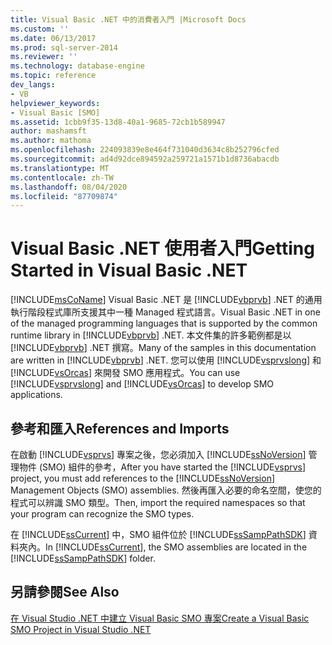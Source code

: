 ```yaml
---
title: Visual Basic .NET 中的消費者入門 |Microsoft Docs
ms.custom: ''
ms.date: 06/13/2017
ms.prod: sql-server-2014
ms.reviewer: ''
ms.technology: database-engine
ms.topic: reference
dev_langs:
- VB
helpviewer_keywords:
- Visual Basic [SMO]
ms.assetid: 1cbb9f35-13d8-40a1-9685-72cb1b589947
author: mashamsft
ms.author: mathoma
ms.openlocfilehash: 224093839e8e464f731040d3634c8b252796cfed
ms.sourcegitcommit: ad4d92dce894592a259721a1571b1d8736abacdb
ms.translationtype: MT
ms.contentlocale: zh-TW
ms.lasthandoff: 08/04/2020
ms.locfileid: "87709874"
---
```

# <a name="getting-started-in-visual-basic-net"></a><span data-ttu-id="96dd6-102">Visual Basic .NET 使用者入門</span><span class="sxs-lookup"><span data-stu-id="96dd6-102">Getting Started in Visual Basic .NET</span></span>
  [!INCLUDE[msCoName](../../includes/msconame-md.md)] <span data-ttu-id="96dd6-103">Visual Basic .NET 是 [!INCLUDE[vbprvb](../../includes/vbprvb-md.md)] .NET 的通用執行階段程式庫所支援其中一種 Managed 程式語言。</span><span class="sxs-lookup"><span data-stu-id="96dd6-103">Visual Basic .NET in one of the managed programming languages that is supported by the common runtime library in [!INCLUDE[vbprvb](../../includes/vbprvb-md.md)] .NET.</span></span> <span data-ttu-id="96dd6-104">本文件集的許多範例都是以 [!INCLUDE[vbprvb](../../includes/vbprvb-md.md)] .NET 撰寫。</span><span class="sxs-lookup"><span data-stu-id="96dd6-104">Many of the samples in this documentation are written in [!INCLUDE[vbprvb](../../includes/vbprvb-md.md)] .NET.</span></span> <span data-ttu-id="96dd6-105">您可以使用 [!INCLUDE[vsprvslong](../../includes/vsprvslong-md.md)] 和 [!INCLUDE[vsOrcas](../../includes/vsorcas-md.md)] 來開發 SMO 應用程式。</span><span class="sxs-lookup"><span data-stu-id="96dd6-105">You can use [!INCLUDE[vsprvslong](../../includes/vsprvslong-md.md)] and [!INCLUDE[vsOrcas](../../includes/vsorcas-md.md)] to develop SMO applications.</span></span>  
  
## <a name="references-and-imports"></a><span data-ttu-id="96dd6-106">參考和匯入</span><span class="sxs-lookup"><span data-stu-id="96dd6-106">References and Imports</span></span>  
 <span data-ttu-id="96dd6-107">在啟動 [!INCLUDE[vsprvs](../../includes/vsprvs-md.md)] 專案之後，您必須加入 [!INCLUDE[ssNoVersion](../../includes/ssnoversion-md.md)] 管理物件 (SMO) 組件的參考，</span><span class="sxs-lookup"><span data-stu-id="96dd6-107">After you have started the [!INCLUDE[vsprvs](../../includes/vsprvs-md.md)] project, you must add references to the [!INCLUDE[ssNoVersion](../../includes/ssnoversion-md.md)] Management Objects (SMO) assemblies.</span></span> <span data-ttu-id="96dd6-108">然後再匯入必要的命名空間，使您的程式可以辨識 SMO 類型。</span><span class="sxs-lookup"><span data-stu-id="96dd6-108">Then, import the required namespaces so that your program can recognize the SMO types.</span></span>  
  
 <span data-ttu-id="96dd6-109">在 [!INCLUDE[ssCurrent](../../includes/sscurrent-md.md)] 中，SMO 組件位於 [!INCLUDE[ssSampPathSDK](../../includes/sssamppathsdk-md.md)] 資料夾內。</span><span class="sxs-lookup"><span data-stu-id="96dd6-109">In [!INCLUDE[ssCurrent](../../includes/sscurrent-md.md)], the SMO assemblies are located in the [!INCLUDE[ssSampPathSDK](../../includes/sssamppathsdk-md.md)] folder.</span></span>  
  
## <a name="see-also"></a><span data-ttu-id="96dd6-110">另請參閱</span><span class="sxs-lookup"><span data-stu-id="96dd6-110">See Also</span></span>  
 [<span data-ttu-id="96dd6-111">在 Visual Studio .NET 中建立 Visual Basic SMO 專案</span><span class="sxs-lookup"><span data-stu-id="96dd6-111">Create a Visual Basic SMO Project in Visual Studio .NET</span></span>](../../../2014/database-engine/dev-guide/create-a-visual-basic-smo-project-in-visual-studio-net.md)  
  
  
